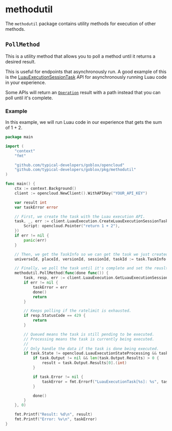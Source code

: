 # methodutil
The `methodutil` package contains utility methods for execution of other methods.

## `PollMethod`
This is a utility method that allows you to poll a method until it returns a desired result.

This is useful for endpoints that asynchronously run. A good example of this is the [LuauExecutionSessionTask](https://create.roblox.com/docs/en-us/cloud/reference/LuauExecutionSessionTask) API for asynchronously running Luau code in your experience.

Some APIs will return an [`Operation`](/documentation/opencloud/common#operation) result with a path instead that you can poll until it's complete.

### Example
In this example, we will run Luau code in our experience that gets the sum of 1 + 2.
```go
package main

import (
    "context"
    "fmt"

    "github.com/typical-developers/goblox/opencloud"
    "github.com/typical-developers/goblox/pkg/methodutil"
)

func main() {
    ctx := context.Background()
    client := opencloud.NewClient().WithAPIKey("YOUR_API_KEY")

    var result int
    var taskError error

    // First, we create the task with the Luau execution API.
    task, _, err := client.LuauExecution.CreateLuauExecutionSessionTask(ctx, "UNIVERSE_ID", "PLACE_ID", nil, opencloud.LuauExecutionTaskCreate{
        Script: opencloud.Pointer("return 1 + 2"),
    })
    if err != nil {
        panic(err)
    }

    // Then, we get the TaskInfo so we can get the task we just created.
    universeId, placeId, versionId, sessionId, taskId := task.TaskInfo()

    // Finally, we poll the task until it's complete and set the reuslt / error in our variables above.
	methodutil.PollMethod(func(done func()) {
		task, resp, err := client.LuauExecution.GetLuauExecutionSessionTask(ctx, universeId, placeId, versionId, sessionId, taskId)
        if err != nil {
            taskError = err
            done()
            return
        }

        // Keeps polling if the ratelimit is exhausted.
        if resp.StatusCode == 429 {
            return
        }

        // Queued means the task is still pending to be executed.
        // Processing means the task is currently being executed.
        // 
        // Only handle the data if the task is done being executed.
        if task.State != opencloud.LuauExecutionStateProcessing && task.State != opencloud.LuauExecutionStateQueued {
            if task.Output != nil && len(task.Output.Results) > 0 {
                result = task.Output.Results[0].(int)
            }

            if task.Error != nil {
                taskError = fmt.Errorf("LuauExecutionTask[%s]: %s", task.Error.Code, task.Error.Message)
            }

            done()
        }
	}, 0)

    fmt.Printf("Result: %d\n", result)
    fmt.Printf("Error: %v\n", taskError)
}
```